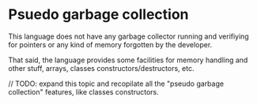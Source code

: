# Psuedo garbage collection

This language does not have any garbage collector running and verifiying for pointers or any kind of memory forgotten by the developer.

That said, the language provides some facilities for memory handling and other stuff, arrays, classes constructors/destructors, etc.

// TODO: expand this topic and recopilate all the "pseudo garbage collection" features, like classes constructors.
